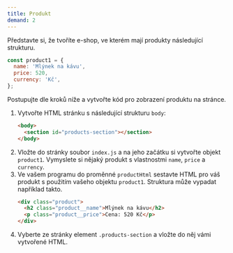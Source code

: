 ```yaml
---
title: Produkt
demand: 2
---
```


Představte si, že tvoříte e-shop, ve kterém mají produkty následující strukturu. 

```js
const product1 = {
  name: 'Mlýnek na kávu',
  price: 520,
  currency: 'Kč',
};
```

Postupujte dle kroků níže a vytvořte kód pro zobrazení produktu na stránce.

1. Vytvořte HTML stránku s následující strukturu `body`:
   ```html
   <body>
     <section id="products-section"></section>
   </body>
   ```
1. Vložte do stránky soubor `index.js` a na jeho začátku si vytvořte objekt `product1`. Vymyslete si nějaký produkt s vlastnostmi `name`, `price` a `currency`.
1. Ve vašem programu do proměnné `productHtml` sestavte HTML pro váš produkt s použitím vašeho objektu `product1`. Struktura může vypadat například takto.
   ```html
   <div class="product">
     <h2 class="product__name">Mlýnek na kávu</h2>
     <p class="product__price">Cena: 520 Kč</p>
   </div>
   ```
1. Vyberte ze stránky element `.products-section` a vložte do něj vámi vytvořené HTML.